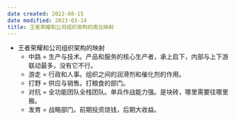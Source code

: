 ```yaml
---
date created: 2022-08-15
date modified: 2023-03-14
title: 王者荣耀和公司组织架构的类比映射
---
```

- 王者荣耀和公司组织架构的映射
	- 中路 = 生产与技术。产品和服务的核心生产者，承上启下，内部与上下游联动最多，没有它不行。
	- 游走 = 行政和人事。组织之间的润滑剂和催化剂的作用。
	- 打野 = 供应与销售。打粮食的部门。
	- 对抗 = 全功能团队全栈团队。单兵作战能力强。是块砖，哪里需要往哪里搬。
	- 发育 = 战略部门。前期投资烧钱，后期大收益。
